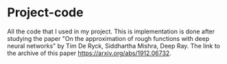 # Project-code
All the code that I used in my project. This is implementation is done after studying the paper "On the approximation of rough functions with deep neural
networks" by Tim De Ryck, Siddhartha Mishra, Deep Ray. The link to the archive of this paper https://arxiv.org/abs/1912.06732.
